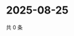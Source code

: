 # 2025-08-25

共 0 条

<!-- BEGIN ZHIHUVIDEO -->
<!-- 最后更新时间 Mon Aug 25 2025 06:10:31 GMT+0800 (China Standard Time) -->

<!-- END ZHIHUVIDEO -->
